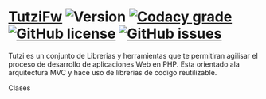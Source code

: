 [TutziFw](https://raquis.tutzilabs.com.mx/) ![Version](https://img.shields.io/badge/raquisFw-v1.0-blue.svg) [![Codacy grade](https://img.shields.io/codacy/grade/e27821fb6289410b8f58338c7e0bc686.svg?maxAge=2592000)](https://www.codacy.com/app/daniel_23/raquisFW) [![GitHub license](https://img.shields.io/badge/license-MIT-blue.svg)](https://raw.githubusercontent.com/medanny/raquisFW/master/LICENSE) [![GitHub issues](https://img.shields.io/github/issues/medanny/raquisFW.svg)](https://github.com/medanny/raquisFW/issues)
=====

Tutzi es un conjunto de Librerias y herramientas que te permitiran agilisar el proceso de desarrollo de aplicaciones Web en PHP. Esta orientado ala arquitectura MVC y hace uso de librerias de codigo reutilizable.

Clases
